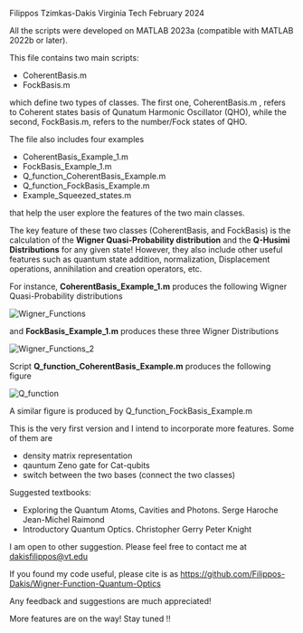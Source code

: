 Filippos Tzimkas-Dakis   Virginia Tech  February 2024   

		 
All the scripts were developed on MATLAB 2023a (compatible with MATLAB 2022b or later).

This file contains two main scripts:
- CoherentBasis.m
- FockBasis.m

which define two types of classes. The first one, CoherentBasis.m , refers to Coherent states basis of Qunatum Harmonic Oscillator (QHO), while the second, FockBasis.m, refers to the number/Fock states 
of QHO.

The file also includes four examples
- CoherentBasis_Example_1.m
- FockBasis_Example_1.m
- Q_function_CoherentBasis_Example.m
- Q_function_FockBasis_Example.m
- Example_Squeezed_states.m

that help the user explore the features of the two main classes. 

The key feature of these two classes (CoherentBasis, and FockBasis) is the calculation of the **Wigner Quasi-Probability distribution** and the **Q-Husimi Distributions** for any given state! However, they also include 
other useful features such as quantum state addition, normalization, Displacement operations, annihilation and creation operators, etc.

For instance, **CoherentBasis_Example_1.m** produces the following Wigner Quasi-Probability distributions

![Wigner_Functions](https://github.com/Filippos-Dakis/Wigner-Function-Quantum-Optics/assets/114699564/686d66a3-1eba-4f42-acd4-ea8bdee7f206)

and **FockBasis_Example_1.m** produces these three Wigner Distributions

![Wigner_Functions_2](https://github.com/Filippos-Dakis/Wigner-Function-Quantum-Optics/assets/114699564/e9af7821-4a9c-4f5f-9c70-3f23885cf1e0)

Script **Q_function_CoherentBasis_Example.m** produces the following figure

![Q_function](https://github.com/Filippos-Dakis/Wigner-Function-Quantum-Optics/assets/114699564/a9cbdb41-c013-4341-b634-c2c1ac460a17)

A similar figure is produced by Q_function_FockBasis_Example.m

This is the very first version and I intend to incorporate more features. Some of them are  
- density matrix representation 
- qauntum Zeno gate for Cat-qubits
- switch between the two bases (connect the two classes)
 
Suggested textbooks:
- Exploring the Quantum Atoms, Cavities and Photons.  Serge Haroche Jean-Michel Raimond
- Introductory Quantum Optics. Christopher Gerry Peter Knight

I am open to other suggestion. Please feel free to contact me at dakisfilippos@vt.edu


If you found my code useful, please cite is as  https://github.com/Filippos-Dakis/Wigner-Function-Quantum-Optics


Any feedback and suggestions are much appreciated! 

More features are on the way! Stay tuned !!
